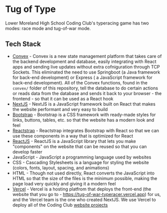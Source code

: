 # Tug of Type

Lower Moreland High School Coding Club's typeracing game has two modes: race mode and tug-of-war mode.

## Tech Stack

- [Convex](https://convex.dev) - Convex is a new state management platform that takes care of the backend development and database, easily integrating with React apps and sending live updates without extra cofniguration through TCP Sockets. This eliminated the need to use Springboot (a Java framework for back-end development) or Express ( a JavaScript framework for back-end development). All of the Convex functions, found in the `convex/` folder of this repository, tell the database to do certain actions or reads data from the database and sends it back to your browser - the frontend - so that it can be used as a React hook
- [NextJS](https://nextjs.org) - NextJS is a JavaScript framework built on React that makes the website performant and very easy to build
- [Bootstrap](https://getbootstrap.com/) - Bootstrap is a CSS framework with ready-made styles for links, buttons, tables, etc. so that the website has a modern look and feel
- [Reactstrap](https://reactstrap.github.io) - Reactstrap integrates Bootstrap with React so that we can use these components in a way that is optimized for React
- [ReactJS](https://react.dev/) - ReactJS is a JavaScript library that lets you make "components" on the website that can be reused so that you can develop faster
- JavaScript - JavaScript a programming language used by websites
- CSS - Cascading Stylesheets is a language for styling the website (colors, fonts, layout, spacing, and animations)
- HTML - Though not used directly, React converts the JavaScript into HTML so that the size of the files is the minimum possible, making the page load very quickly and giving it a modern feel
- [Vercel](https://vercel.com/lmhscodingclub) - Vercel is a hosting platfrom that deploys the front-end (the website that you go to - https://tug-of-war-typeracer.vercel.app) for us, and the Vercel team is the one who created NextJS. We use Vercel to deploy all of the Coding Club [website projects](https://vercel.com/lmhscodingclub)
